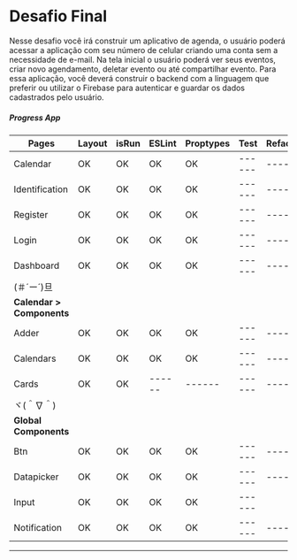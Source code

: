 # Desafio Final
Nesse desafio você irá construir um aplicativo de agenda, o usuário poderá acessar a aplicação com seu número de celular criando uma conta sem a necessidade de e-mail. Na tela inicial o usuário poderá ver seus eventos, criar novo agendamento, deletar evento ou até compartilhar evento. Para essa aplicação, você deverá construir o backend com a linguagem que preferir ou utilizar o Firebase para autenticar e guardar os dados cadastrados pelo usuário.

##### Progress App

| Pages | Layout | isRun | ESLint | Proptypes | Test | Refactoring | Animation |
| ------ | ------ | ------ | ------ | ------ | ------ | ------ |------ |
| Calendar | OK | OK | OK | OK | ------ | ------ |------ |
| Identification | OK | OK | OK | OK | ------ | ------ |------ |
| Register | OK | OK | OK | OK | ------ | ------ |------ |
| Login | OK | OK | OK | OK | ------ | ------ |------ |
| Dashboard | OK | OK | OK | OK | ------ | ------ |------ |
| (＃´ー´)旦 |  |  |  |  |  |  |
| **Calendar > Components** |  |  |  |  |  |  |
| Adder | OK | OK | OK | OK | ------ | ------ |------ |
| Calendars | OK | OK | OK | OK | ------ | ------ |------ |
| Cards | OK | OK | ------| ------ | ------ | ------ |------ |
|   ヾ(＾∇＾) |  |  |  |  |  |  |
| **Global Components** |  |  |  |  |  |  |
| Btn | OK | OK | OK | OK | ------ | ------ |------ |
| Datapicker | OK | OK | OK | OK | ------ | ------ |------ |
| Input | OK | OK | OK | OK | ------ |
| Notification | OK | OK | OK | OK | ------ | ------ |------ |



----------------
